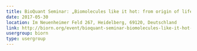 ```yaml
---
title: BioQuant Seminar: „Biomolecules like it hot: from origin of life research to applied biophysics
date: 2017-05-30
location: Im Neuenheimer Feld 267, Heidelberg, 69120, Deutschland
link: http://biorn.org/event/bioquant-seminar-biomolecules-like-it-hot-from-origin-of-life-research-to-applied-biophysics/
usergroup: biorn
type: usergroup
---
```

